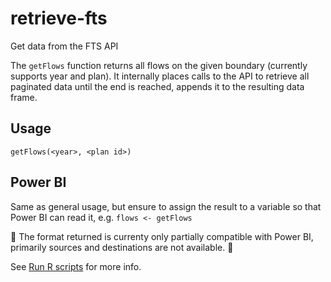 # retrieve-fts

Get data from the FTS API

The `getFlows` function returns all flows on the given boundary (currently supports year and plan). It internally places calls to the API to retrieve all paginated data until the end is reached, appends it to the resulting data frame.

## Usage
```source('/path/to/retrieve-fts/R/retrieve-fts.R')
getFlows(<year>, <plan id>)
```

## Power BI

Same as general usage, but ensure to assign the result to a variable so that Power BI can read it, e.g. `flows <- getFlows`

🚧 The format returned is currenty only partially compatible with Power BI, primarily sources and destinations are not available. 🚧

See [Run R scripts](https://docs.microsoft.com/en-us/power-bi/connect-data/desktop-r-scripts) for more info.

